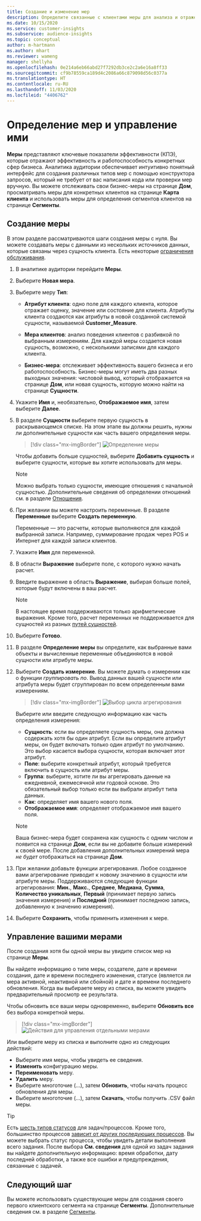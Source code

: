 ```yaml
---
title: Создание и изменение мер
description: Определите связанные с клиентами меры для анализа и отражения производительности в определенных сферах бизнеса.
ms.date: 10/15/2020
ms.service: customer-insights
ms.subservice: audience-insights
ms.topic: conceptual
author: m-hartmann
ms.author: mhart
ms.reviewer: wameng
manager: shellyha
ms.openlocfilehash: 0e214a6eb66abd27f7292db3ce2c2a6e16a8ff33
ms.sourcegitcommit: cf9b78559ca189d4c2086a66c879098d56c0377a
ms.translationtype: HT
ms.contentlocale: ru-RU
ms.lasthandoff: 11/03/2020
ms.locfileid: "4406762"
---
```

# <a name="define-and-manage-measures"></a>Определение мер и управление ими

**Меры** представляют ключевые показатели эффективности (КПЭ), которые отражают эффективность и работоспособность конкретных сфер бизнеса. Аналитика аудитории обеспечивает интуитивно понятный интерфейс для создания различных типов мер с помощью конструктора запросов, который не требует от вас написания кода или проверки мер вручную. Вы можете отслеживать свои бизнес-меры на странице **Дом**, просматривать меры для конкретных клиентов на странице **Карта клиента** и использовать меры для определения сегментов клиентов на странице **Сегменты**.

## <a name="create-a-measure"></a>Создание меры

В этом разделе рассматриваются шаги создания меры с нуля. Вы можете создавать меры с данными из нескольких источников данных, которые связаны через сущность клиента. Есть некоторые [ограничения обслуживания](service-limits.md).

1. В аналитике аудитории перейдите **Меры**.

2. Выберите **Новая мера**.

3. Выберите меру **Тип**:

   - **Атрибут клиента**: одно поле для каждого клиента, которое отражает оценку, значение или состояние для клиента. Атрибуты клиента создаются как атрибуты в новой созданной системой сущности, называемой **Customer_Measure**.

   - **Мера клиентов**: анализ поведения клиентов с разбивкой по выбранным измерениям. Для каждой меры создается новая сущность, возможно, с несколькими записями для каждого клиента.

   - **Бизнес-мера**: отслеживает эффективность вашего бизнеса и его работоспособность. Бизнес-меры могут иметь два разных выходных значения: числовой вывод, который отображается на странице **Дом**, или новая сущность, которую можно найти на странице **Сущности**.

4. Укажите **Имя** и, необязательно, **Отображаемое имя**, затем выберите **Далее**.

5. В разделе **Сущности** выберите первую сущность в раскрывающемся списке. На этом этапе вы должны решить, нужны ли дополнительные сущности как часть вашего определения меры.

   > [!div class="mx-imgBorder"]
   > ![Определение меры](media/measure-definition.png "Определение меры")

   Чтобы добавить больше сущностей, выберите **Добавить сущность** и выберите сущности, которые вы хотите использовать для меры.

   > [!NOTE]
   > Можно выбрать только сущности, имеющие отношения с начальной сущностью. Дополнительные сведения об определении отношений см. в разделе [Отношения](relationships.md).

6. При желании вы можете настроить переменные. В разделе **Переменные** выберите **Создать переменную**.

   Переменные — это расчеты, которые выполняются для каждой выбранной записи. Например, суммирование продаж через POS и Интернет для каждой записи клиентов.

7. Укажите **Имя** для переменной.

8. В области **Выражение** выберите поле, с которого нужно начать расчет.

9. Введите выражение в область **Выражение**, выбирая больше полей, которые будут включены в ваш расчет.

   > [!NOTE]
   > В настоящее время поддерживаются только арифметические выражения. Кроме того, расчет переменных не поддерживается для сущностей из разных [путей сущностей](relationships.md).

10. Выберите **Готово**.

11. В разделе **Определение меры** вы определите, как выбранные вами объекты и вычисленные переменные объединяются в новой сущности или атрибуте меры.

12. Выберите **Создать измерение**. Вы можете думать о измерении как о функции *группировать по*. Вывод данных вашей сущности или атрибута меры будет сгруппирован по всем определенным вами измерениям.

    > [!div class="mx-imgBorder"]
    > ![Выбор цикла агрегирования](media/measures-businessreport-measure-definition2.png "Выбор цикла агрегирования")

    Выберите или введите следующую информацию как часть определения измерения:

    - **Сущность**: если вы определяете сущность меры, она должна содержать хотя бы один атрибут. Если вы определите атрибут меры, он будет включать только один атрибут по умолчанию. Это выбор касается выбора сущности, которая включает этот атрибут.
    - **Поле**: выберите конкретный атрибут, который требуется включить в сущность или атрибут меры.
    - **Группа**: выберите, хотите ли вы агрегировать данные на ежедневной, ежемесячной или годовой основе. Это обязательный выбор только если вы выбрали атрибут типа данных.
    - **Как**: определяет имя вашего нового поля.
    - **Отображаемое имя**: определяет отображаемое имя вашего поля.

    > [!NOTE]
    > Ваша бизнес-мера будет сохранена как сущность с одним числом и появится на странице **Дом**, если вы не добавите больше измерений к своей мере. После добавления дополнительных измерений мера *не будет* отображаться на странице **Дом**.

13. При желании добавьте функции агрегирования. Любое созданное вами агрегирование приводит к новому значению в сущности или атрибуте меры. Поддерживаются следующие функции агрегирования: **Мин.**, **Макс.**, **Среднее**, **Медиана**, **Сумма**, **Количество уникальных**, **Первый** (принимает первую запись значения измерения) и **Последний** (принимает последнюю запись, добавленную к значению измерения).

14. Выберите **Сохранить**, чтобы применить изменения к мере.

## <a name="manage-your-measures"></a>Управление вашими мерами

После создания хотя бы одной меры вы увидите список мер на странице **Меры**.

Вы найдете информацию о типе меры, создателе, дате и времени создания, дате и времени последнего изменения, статусе (является ли мера активной, неактивной или сбойной) и дате и времени последнего обновления. Когда вы выбираете меру из списка, вы можете увидеть предварительный просмотр ее результата.

Чтобы обновить все ваши меры одновременно, выберите **Обновить все** без выбора конкретной меры.

> [!div class="mx-imgBorder"]
> ![Действия для управления отдельными мерами](media/measure-actions.png "Действия для управления отдельными мерами")

Или выберите меру из списка и выполните одно из следующих действий:

- Выберите имя меры, чтобы увидеть ее сведения.
- **Изменить** конфигурацию меры.
- **Переименовать** меру.
- **Удалить** меру.
- Выберите многоточие (...), затем **Обновить**, чтобы начать процесс обновления для меры.
- Выберите многоточие (...), затем **Скачать**, чтобы получить .CSV файл меры.

> [!TIP]
> Есть [шесть типов статусов](system.md#status-types) для задач/процессов. Кроме того, большинство процессов [зависит от других последующих процессов](system.md#refresh-policies). Вы можете выбрать статус процесса, чтобы увидеть детали выполнения всего задания. После выбора **См. сведения** для одной из задач задания вы найдете дополнительную информацию: время обработки, дату последней обработки, а также все ошибки и предупреждения, связанные с задачей.

## <a name="next-step"></a>Следующий шаг

Вы можете использовать существующие меры для создания своего первого клиентского сегмента на странице **Сегменты**. Дополнительные сведения см. в разделе [Сегменты](segments.md).
